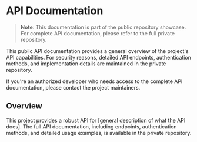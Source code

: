 # API Documentation

> **Note**: This documentation is part of the public repository showcase. For complete API documentation, please refer to the full private repository.

This public API documentation provides a general overview of the project's API capabilities. For security reasons, detailed API endpoints, authentication methods, and implementation details are maintained in the private repository.

If you're an authorized developer who needs access to the complete API documentation, please contact the project maintainers.

## Overview

This project provides a robust API for [general description of what the API does]. The full API documentation, including endpoints, authentication methods, and detailed usage examples, is available in the private repository.
